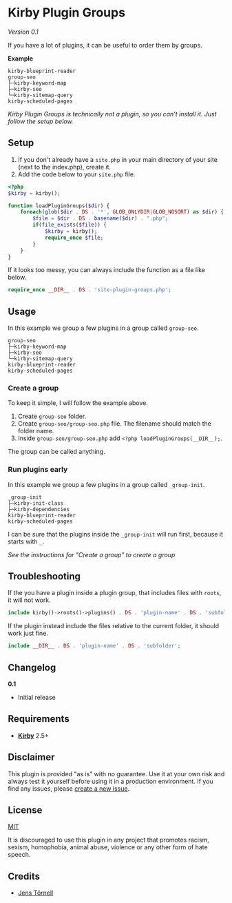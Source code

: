 # Kirby Plugin Groups

*Version 0.1*

If you have  a lot of plugins, it can be useful to order them by groups.

**Example**

```text
kirby-blueprint-reader
group-seo
├─kirby-keyword-map
├─kirby-seo
└─kirby-sitemap-query
kirby-scheduled-pages
```

*Kirby Plugin Groups is technically not a plugin, so you can't install it. Just follow the setup below.*

## Setup

1. If you don't already have a `site.php` in your main directory of your site (next to the index.php), create it.
1. Add the code below to your `site.php` file.

```php
<?php
$kirby = kirby();

function loadPluginGroups($dir) {
    foreach(glob($dir . DS . '*', GLOB_ONLYDIR|GLOB_NOSORT) as $dir) {
        $file = $dir . DS . basename($dir) . ".php";
        if(file_exists($file)) {
            $kirby = kirby();
            require_once $file;
        }
    }
}
```

If it looks too messy, you can always include the function as a file like below.

```php
require_once __DIR__ . DS . 'site-plugin-groups.php';
```

## Usage

In this example we group a few plugins in a group called `group-seo`.

```text
group-seo
├─kirby-keyword-map
├─kirby-seo
└─kirby-sitemap-query
kirby-blueprint-reader
kirby-scheduled-pages
```

### Create a group

To keep it simple, I will follow the example above.

1. Create `group-seo` folder.
1. Create `group-seo/group-seo.php` file. The filename should match the folder name.
1. Inside `group-seo/group-seo.php` add `<?php loadPluginGroups(__DIR__);`.

The group can be called anything.

### Run plugins early

In this example we group a few plugins in a group called `_group-init`.

```text
_group-init
├─kirby-init-class
├─kirby-dependencies
kirby-blueprint-reader
kirby-scheduled-pages
```

I can be sure that the plugins inside the `_group-init` will run first, because it starts with `_`.

*See the instructions for "Create a group" to create a group*

## Troubleshooting

If the you have a plugin inside a plugin group, that includes files with `roots`, it will not work.

```php
include kirby()->roots()->plugins() . DS . 'plugin-name' . DS . 'subfolder';
```

If the plugin instead include the files relative to the current folder, it should work just fine.

```php
include __DIR__ . DS . 'plugin-name' . DS . 'subfolder';
```

## Changelog

**0.1**

- Initial release

## Requirements

- [**Kirby**](https://getkirby.com/) 2.5+

## Disclaimer

This plugin is provided "as is" with no guarantee. Use it at your own risk and always test it yourself before using it in a production environment. If you find any issues, please [create a new issue](https://github.com/username/plugin-name/issues/new).

## License

[MIT](https://opensource.org/licenses/MIT)

It is discouraged to use this plugin in any project that promotes racism, sexism, homophobia, animal abuse, violence or any other form of hate speech.

## Credits

- [Jens Törnell](https://github.com/jenstornell)